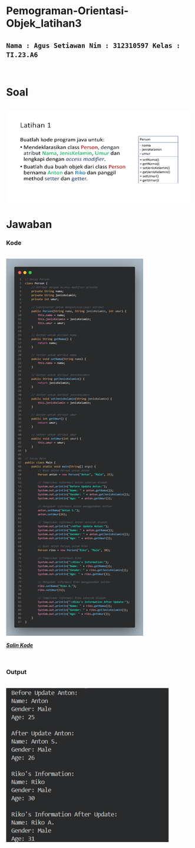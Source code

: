 # Pemograman-Orientasi-Objek_latihan3

## `Nama : Agus Setiawan Nim : 312310597 Kelas : TI.23.A6`


</br>

# Soal

</br>

<img src="Dokumentasi/Assets/Screenshot%202024-10-16%20192822.png" height="250" width="500" align="center">


</br>

# Jawaban

### Kode

<br/>

<img src="Dokumentasi/Assets/code.png">

<a href=https://github.com/AgusSetiawn/Pemograman-Orientasi-Objek_latihan3/blob/main/Dokumentasi/Kode%20Java/Main.java><strong><i>Salin Kode</i></strong></a>

<br/>

### Output

<br/>

<img src="Dokumentasi/Assets/Screenshot%20(25).png">

<br/>
